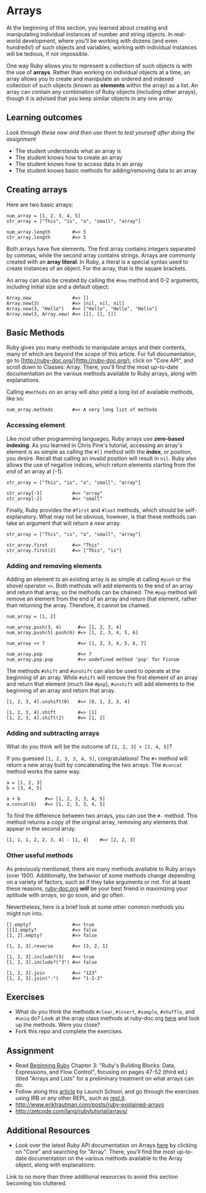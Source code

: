 <!--Chris Pine covers:
* array literals
* accessing via index
* #each & #times methods
* #to_s, #join
* #push/#pop, #last, #length-->

<!--I add:
* array initializing
* negative indices
* shift/unshift
* concatenating/substracting
* set operations?
* other methods-->

# Arrays
At the beginning of this section, you learned about creating and manipulating individual instances of number and string objects. In real-world development, where you'll be working with dozens (and even hundreds!) of such objects and variables, working with individual instances will be tedious, if not impossible.

One way Ruby allows you to represent a collection of such objects is with the use of **arrays**. Rather than working on individual objects at a time, an array allows you to create and manipulate an ordered and indexed collection of such objects (known as **elements** within the array) as a list. An array can contain any combination of Ruby objects (including other arrays), though it is advised that you keep similar objects in any one array.

## Learning outcomes
*Look through these now and then use them to test yourself after doing the assignment*

* The student understands what an array is
* The student knows how to create an array
* The student knows how to access data in an array
* The student knows basic methods for adding/removing data to an array

## Creating arrays
Here are two basic arrays:

```
num_array = [1, 2, 3, 4, 5]
str_array = ["This", "is", "a", "small", "array"]

num_array.length        #=> 5
str_array.length        #=> 5
```

Both arrays have five elements. The first array contains integers separated by commas, while the second array contains strings. Arrays are commonly created with an **array literal**. In Ruby, a literal is a special syntax used to create instances of an object. For the array, that is the square brackets.

An array can also be created by calling the `#new` method and 0-2 arguments, including initial size and a default object:

```
Array.new               #=> []
Array.new(3)            #=> [nil, nil, nil]
Array.new(3, "Hello")   #=> ["Hello", "Hello", "Hello"]
Array.new(3, Array.new) #=> [[], [], []]
```

## Basic Methods
Ruby gives you many methods to manipulate arrays and their contents, many of which are beyond the scope of this article. For full documentation, go to [http://ruby-doc.org/](http://ruby-doc.org/), click on "Core API", and scroll down to Classes: Array. There, you'll find the most up-to-date documentation on the various methods available to Ruby arrays, along with explanations.

Calling `#methods` on an array will also yield a long list of available methods, like so:

```
num_array.methods       #=> A very long list of methods
```

### Accessing element
Like most other programming languages, Ruby arrays use **zero-based indexing**. As you learned in Chris Pine's tutorial, accessing an array's element is as simple as calling the `#[]` method with the **index**, or position, you desire. Recall that calling an invalid position will result in `nil`. Ruby also allows the use of negative indices, which return elements starting from the *end* of an array at [-1].

```
str_array = ["This", "is", "a", "small", "array"]

str_array[-1]           #=> "array"
str_array[-2]           #=> "small"
```

Finally, Ruby provides the `#first` and `#last` methods, which should be self-explanatory. What may not be obvious, however, is that these methods can take an argument that will return a *new* array.

```
str_array = ["This", "is", "a", "small", "array"]

str_array.first         #=> "This"
str_array.first(2)      #=> ["This", "is"]
```

### Adding and removing elements
Adding an element to an existing array is as simple at calling `#push` or the shovel operator `<<`. Both methods will add elements to the end of an array and return that array, so the methods can be chained. The `#pop` method will remove an element from the end of an array and return that element, rather than returning the array. Therefore, it cannot be chained.

```
num_array = [1, 2]

num_array.push(3, 4)      #=> [1, 2, 3, 4]
num_array.push(5).push(6) #=> [1, 2, 3, 4, 5, 6]

num_array << 7            #=> [1, 2, 3, 4, 5, 6, 7]

num_array.pop             #=> 7
num_array.pop.pop         #=> undefined method 'pop' for Fixnum
```

The methods `#shift` and `#unshift` can also be used to operate at the beginning of an array. While `#shift` will remove the first element of an array and return that element (much like `#pop`), `#unshift` will add elements to the beginning of an array and return that array.

```
[1, 2, 3, 4].unshift(0)   #=> [0, 1, 2, 3, 4]

[1, 2, 3, 4].shift        #=> [1]
[1, 2, 3, 4].shift(2)     #=> [1, 2]
```

### Adding and subtracting arrays
What do you think will be the outcome of `[1, 2, 3] + [3, 4, 5]`?

If you guessed `[1, 2, 3, 3, 4, 5]`, congratulations! The `#+` method will return a new array built by concatenating the two arrays. The `#concat` method works the same way.

```
a = [1, 2, 3]
b = [3, 4, 5]

a + b         #=> [1, 2, 3, 3, 4, 5]
a.concat(b)   #=> [1, 2, 3, 3, 4, 5]
```

To find the difference between two arrays, you can use the `#-` method. This method returns a copy of the original array, removing any elements that appear in the second array.

```
[1, 1, 1, 2, 2, 3, 4] - [1, 4]    #=> [2, 2, 3]
```

### Other useful methods
As previously mentioned, there are many methods available to Ruby arrays (over 150!). Additionally, the behavior of some methods change depending on a variety of factors, such as if they take arguments or not. For at least these reasons, [ruby-doc.org](http://ruby-doc.org/) ***will*** be your best friend in maximizing your aptitude with arrays, so go soon, and go often.

Nevertheless, here is a brief look at some other common methods you might run into.

```
[].empty?               #=> true
[[]].empty?             #=> false
[1, 2].empty?           #=> false

[1, 2, 3].reverse       #=> [3, 2, 1]

[1, 2, 3].include?(3)   #=> true
[1, 2, 3].include?("3") #=> false

[1, 2, 3].join          #=> "123"
[1, 2, 3].join("-")     #=> "1-2-3"
```

## Exercises
* What do you think the methods `#clear`, `#insert`, `#sample`, `#shuffle`, and `#uniq` do? Look at the array class methods at ruby-doc.org [here](http://ruby-doc.org/core-2.4.0/Array.html) and look up the methods. Were you close?
* Fork this repo and complete the exercises.

## Assignment
* Read [Beginning Ruby](https://www.amazon.co.uk/Beginning-Ruby-Professional-Peter-Cooper/dp/1484212797/ref=sr_1_1?ie=UTF8&qid=1475608118&sr=8-1&keywords=beginning+ruby) Chapter 3: "Ruby's Building Blocks: Data, Expressions, and Flow Control", focusing on pages 47-52 (third ed.) titled "Arrays and Lists" for a preliminary treatment on what arrays can do.
* Follow along this [article](https://launchschool.com/books/ruby/read/arrays#whatisanarray) by Launch School, and go through the exercises using IRB or any other REPL, such as [repl.it](https://repl.it/languages/ruby).
* http://www.eriktrautman.com/posts/ruby-explained-arrays
* http://zetcode.com/lang/rubytutorial/arrays/

## Additional Resources
* Look over the latest Ruby API documentation on Arrays [here](http://ruby-doc.org/) by clicking on "Core" and searching for "Array". There, you'll find the most up-to-date documentation on the various methods available to the Array object, along with explanations.

Link to no more than three additional resources to avoid this section becoming too cluttered.
